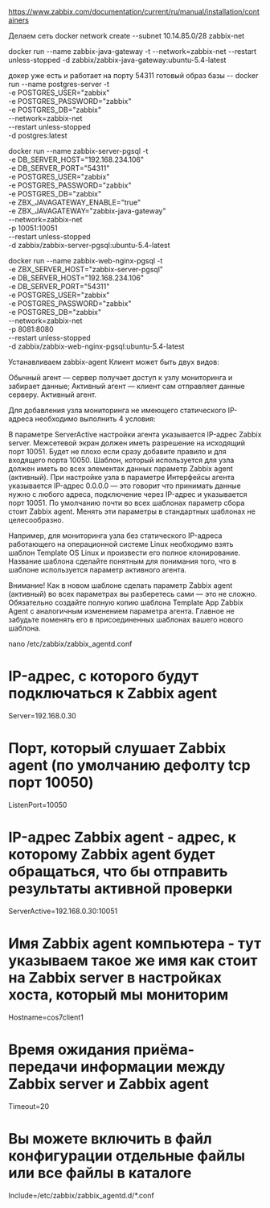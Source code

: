 https://www.zabbix.com/documentation/current/ru/manual/installation/containers

Делаем сеть 
docker network create --subnet 10.14.85.0/28 zabbix-net

docker run --name zabbix-java-gateway -t  --network=zabbix-net --restart unless-stopped -d zabbix/zabbix-java-gateway:ubuntu-5.4-latest

докер уже есть и работает на порту 54311
готовый образ базы --
docker run --name postgres-server -t \
-e POSTGRES_USER="zabbix" \
-e POSTGRES_PASSWORD="zabbix" \
-e POSTGRES_DB="zabbix" \
--network=zabbix-net \
--restart unless-stopped \
-d postgres:latest


docker run --name zabbix-server-pgsql -t \
             -e DB_SERVER_HOST="192.168.234.106" \
             -e DB_SERVER_PORT="54311" \
             -e POSTGRES_USER="zabbix" \
             -e POSTGRES_PASSWORD="zabbix" \
             -e POSTGRES_DB="zabbix" \
             -e ZBX_JAVAGATEWAY_ENABLE="true" \
             -e ZBX_JAVAGATEWAY="zabbix-java-gateway" \
             --network=zabbix-net \
             -p 10051:10051 \
             --restart unless-stopped \
             -d zabbix/zabbix-server-pgsql:ubuntu-5.4-latest

docker run --name zabbix-web-nginx-pgsql -t \
-e ZBX_SERVER_HOST="zabbix-server-pgsql" \
-e DB_SERVER_HOST="192.168.234.106" \
-e DB_SERVER_PORT="54311" \
-e POSTGRES_USER="zabbix" \
-e POSTGRES_PASSWORD="zabbix" \
-e POSTGRES_DB="zabbix" \
--network=zabbix-net \
-p 8081:8080 \
--restart unless-stopped \
-d zabbix/zabbix-web-nginx-pgsql:ubuntu-5.4-latest

Устанавливаем zabbix-agent
Клиент может быть двух видов:

Обычный агент — сервер получает доступ к узлу мониторинга и забирает данные;
Активный агент — клиент сам отправляет данные серверу.
Активный агент.

Для добавления узла мониторинга не имеющего статического IP-адреса необходимо выполнить 4 условия:

В параметре ServerActive настройки агента указывается IP-адрес Zabbix server.
Межсетевой экран должен иметь разрешение на исходящий порт 10051. Будет не плохо если сразу добавите правило и для входящего порта 10050.
Шаблон, который используется для узла должен иметь во всех элементах данных параметр Zabbix agent (активный).
При настройке узла в параметре Интерфейсы агента указывается IP-адрес 0.0.0.0 — это говорит что принимать данные нужно с любого адреса, подключение через IP-адрес и указывается порт 10051.
По умолчанию почти во всех шаблонах параметр сбора стоит Zabbix agent. Менять эти параметры в стандартных шаблонах не целесообразно.

Например, для мониторинга узла без статического IP-адреса работающего на операционной системе Linux необходимо взять шаблон Template OS Linux и произвести его полное клонирование. Название шаблона сделайте понятным для понимания того, что в шаблоне используется параметр активного агента.

Внимание! Как в новом шаблоне сделать параметр Zabbix agent (активный) во всех параметрах вы разберетесь сами — это не сложно. Обязательно создайте полную копию шаблона Template App Zabbix Agent с аналогичным изменением параметра агента. Главное не забудьте поменять его в присоединенных шаблонах вашего нового шаблона.

nano /etc/zabbix/zabbix_agentd.conf
# IP-адрес, с которого будут подключаться к Zabbix agent
Server=192.168.0.30
# Порт, который слушает Zabbix agent (по умолчанию дефолту tcp порт 10050)
ListenPort=10050
# IP-адрес Zabbix agent - адрес, к которому Zabbix agent будет обращаться, что бы отправить результаты активной проверки
ServerActive=192.168.0.30:10051
# Имя Zabbix agent компьютера - тут указываем такое же имя как стоит на Zabbix server в настройках хоста, который мы мониторим
Hostname=cos7client1
# Время ожидания приёма-передачи информации между Zabbix server и Zabbix agent
Timeout=20
# Вы можете включить в файл конфигурации отдельные файлы или все файлы в каталоге
Include=/etc/zabbix/zabbix_agentd.d/*.conf
